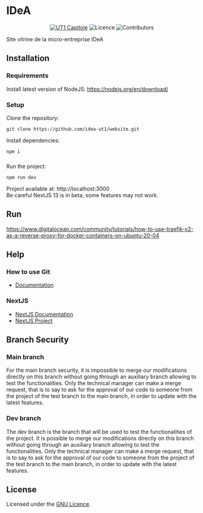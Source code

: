 
# IDeA

<p align="center">
  <a href='https://www.ut-capitole.fr/'><img alt='UT1 Capitole' src='https://img.shields.io/badge/-UT1%20Capitole-red'/></a>
  <img alt="Licence" src="https://img.shields.io/badge/License-GPLv3-blue.svg"/>
  <img alt="Contributors" src="https://badgen.net/github/contributors/idea-ut1/bobbyhr"/>
</p>


Site vitrine de la micro-entreprise IDeA

## Installation

### Requirements

Install latest version of NodeJS:
https://nodejs.org/en/download/

### Setup

Clone the repository:

```shell
git clone https://github.com/idea-ut1/website.git
```

Install dependencies:

```shell
npm i
```

###

Run the project:

```shell
npm run dev
```

Project available at: http://localhost:3000 </br>
Be careful NextJS 13 is in beta, some features may not work.

## Run

https://www.digitalocean.com/community/tutorials/how-to-use-traefik-v2-as-a-reverse-proxy-for-docker-containers-on-ubuntu-20-04

## Help

### How to use Git

- [Documentation](https://www.notion.so/Guide-d-utilisation-Git-4a9f8b1b4efe49ef90175ce983d2e2fe?pvs=4)

### NextJS

- [NextJS Documentation](https://nextjs.org/docs)
- [NextJS Project](https://github.com/shadcn/taxonomy)

## Branch Security

### Main branch

For the main branch security, it is impossible to merge our modifications directly on this branch without going through an auxiliary branch allowing to test the functionalities. Only the technical manager can make a merge request, that is to say to ask for the approval of our code to someone from the project of the test branch to the main branch, in order to update with the latest features.

### Dev branch

The dev branch is the branch that will be used to test the functionalities of the project. It is possible to merge our modifications directly on this branch without going through an auxiliary branch allowing to test the functionalities. Only the technical manager can make a merge request, that is to say to ask for the approval of our code to someone from the project of the test branch to the main branch, in order to update with the latest features.

## License

Licensed under the [GNU Licence](https://github.com/IDeAmiage/BobbyHR/blob/main/LICENSE.md).
